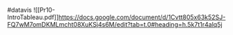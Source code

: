 #datavis 
![[Pr10-IntroTableau.pdf]]https://docs.google.com/document/d/1Cvtt805x63k52SJ-FQ7wM7omDKMLmcht08XuKSj4s6M/edit?tab=t.0#heading=h.5k7t1r4alq5j 